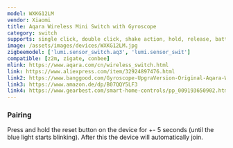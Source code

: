 ```yaml
---
model: WXKG12LM
vendor: Xiaomi
title: Aqara Wireless Mini Switch with Gyroscope
category: switch
supports: single click, double click, shake action, hold, release, batterypct
image: /assets/images/devices/WXKG12LM.jpg
zigbeemodel: ['lumi.sensor_switch.aq3', 'lumi.sensor_swit']
compatible: [z2m, zigate, conbee]
mlink: https://www.aqara.com/cn/wireless_switch.html
link: https://www.aliexpress.com/item/32924897476.html
link2: https://www.banggood.com/Gyroscope-UpgraVersion-Original-Aqara-Wireless-Switch-Smart-Home-Remote-Sensor-Switch-p-1290177.html
link3: https://www.amazon.de/dp/B07QQY5LF3
link4: https://www.gearbest.com/smart-home-controls/pp_009193650902.html?wid=1433363
---
```


### Pairing
Press and hold the reset button on the device for +- 5 seconds (until the blue light starts blinking).
After this the device will automatically join. 
